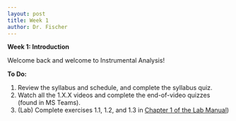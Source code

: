 ```yaml
---
layout: post
title: Week 1
author: Dr. Fischer
---
```


**Week 1: Introduction**

Welcome back and welcome to Instrumental Analysis!

**To Do:**

1. Review the syllabus and schedule, and complete the syllabus quiz.
2. Watch all the 1.X.X videos and complete the end-of-video quizzes (found in MS Teams).
3. (Lab) Complete exercises 1.1, 1.2, and 1.3 in [Chapter 1 of the Lab Manual]({{site.url}}/devel/chem370/lab-manual/getting-started-in-r.html)) 
